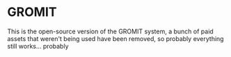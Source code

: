 # GROMIT
This is the open-source version of the GROMIT system, a bunch of paid assets that weren't being used have been removed, so probably everything still works... probably

